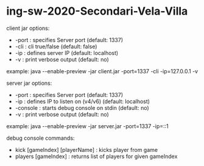 # ing-sw-2020-Secondari-Vela-Villa

client jar options:
* -port : specifies Server port (default: 1337)
* -cli  : cli true/false        (default: false)
* -ip   : defines server IP     (default: localhost)
* -v    : print verbose output  (default: no)


example: java --enable-preview -jar client.jar -port=1337 -cli -ip=127.0.0.1 -v

server jar options:
* -port : specifies Server port            (default: 1337)
* -ip   : defines IP to listen on (v4/v6)  (default: localhost)
* -console : starts debug console on stdin (default: no)
* -v    : print verbose output  (default: no)

example: java --enable-preview -jar server.jar -port=1337 -ip=::1

debug console commands:

* kick [gameIndex] [playerName]    : kicks player from game
* players [gameIndex]              : returns list of players for given gameIndex